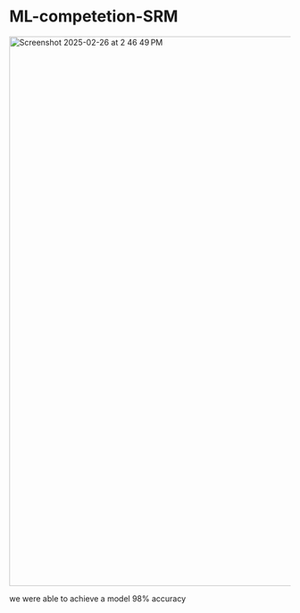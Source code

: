 # ML-competetion-SRM


<img width="984" alt="Screenshot 2025-02-26 at 2 46 49 PM" src="https://github.com/user-attachments/assets/e8d58166-3bb3-4722-ae1d-36a028253c9a" />

we were able to achieve a model 98% accuracy 




